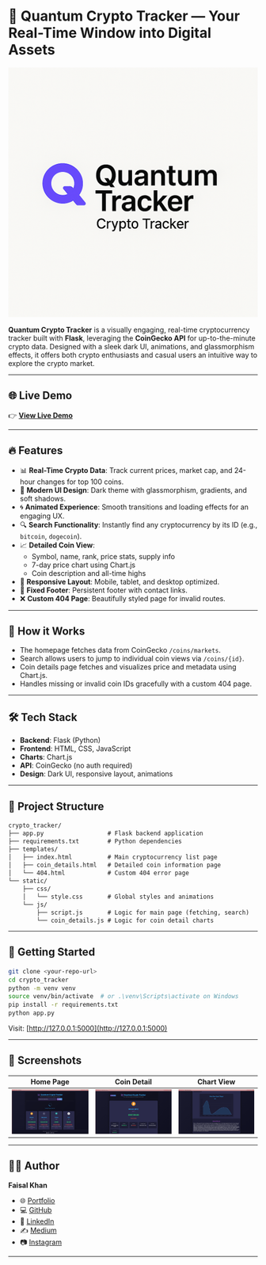 # 🚀 Quantum Crypto Tracker — Your Real-Time Window into Digital Assets

![Cover](./assets/cover_image.png)

**Quantum Crypto Tracker** is a visually engaging, real-time cryptocurrency tracker built with **Flask**, leveraging the **CoinGecko API** for up-to-the-minute crypto data. Designed with a sleek dark UI, animations, and glassmorphism effects, it offers both crypto enthusiasts and casual users an intuitive way to explore the crypto market.

---

## 🌐 Live Demo

👉 [**View Live Demo**](https://quantum-tracker-nine.vercel.app/)

---

## 🔥 Features

- 📊 **Real-Time Crypto Data**: Track current prices, market cap, and 24-hour changes for top 100 coins.
- 🎨 **Modern UI Design**: Dark theme with glassmorphism, gradients, and soft shadows.
- 🌀 **Animated Experience**: Smooth transitions and loading effects for an engaging UX.
- 🔍 **Search Functionality**: Instantly find any cryptocurrency by its ID (e.g., `bitcoin`, `dogecoin`).
- 📈 **Detailed Coin View**:
  - Symbol, name, rank, price stats, supply info
  - 7-day price chart using Chart.js
  - Coin description and all-time highs
- 📱 **Responsive Layout**: Mobile, tablet, and desktop optimized.
- 📌 **Fixed Footer**: Persistent footer with contact links.
- ❌ **Custom 404 Page**: Beautifully styled page for invalid routes.

---

## 🧠 How it Works

- The homepage fetches data from CoinGecko `/coins/markets`.
- Search allows users to jump to individual coin views via `/coins/{id}`.
- Coin details page fetches and visualizes price and metadata using Chart.js.
- Handles missing or invalid coin IDs gracefully with a custom 404 page.

---

## 🛠️ Tech Stack

- **Backend**: Flask (Python)
- **Frontend**: HTML, CSS, JavaScript
- **Charts**: Chart.js
- **API**: CoinGecko (no auth required)
- **Design**: Dark UI, responsive layout, animations

---

## 📁 Project Structure

```
crypto_tracker/
├── app.py                  # Flask backend application
├── requirements.txt        # Python dependencies
├── templates/
│   ├── index.html          # Main cryptocurrency list page
│   ├── coin_details.html   # Detailed coin information page
│   └── 404.html            # Custom 404 error page
└── static/
    ├── css/
    │   └── style.css       # Global styles and animations
    └── js/
        ├── script.js       # Logic for main page (fetching, search)
        └── coin_details.js # Logic for coin detail charts
```

---

## 🚀 Getting Started

```bash
git clone <your-repo-url>
cd crypto_tracker
python -m venv venv
source venv/bin/activate  # or .\venv\Scripts\activate on Windows
pip install -r requirements.txt
python app.py
```

Visit: [http://127.0.0.1:5000](http://127.0.0.1:5000)

---

## 📸 Screenshots

| Home Page | Coin Detail | Chart View |
|-----------|-------------|------------|
| ![Home](./assets/screenshot_1.png) | ![Detail](./assets/screenshot_2.png) | ![Chart](./assets/screenshot_3.png) |

---

## 🙋‍♂️ Author

**Faisal Khan**

- 🌐 [Portfolio](https://khanfaisal.netlify.app)
- 💻 [GitHub](https://github.com/khanfaisal79960)
- 🔗 [LinkedIn](https://www.linkedin.com/in/khanfaisal79960)
- ✍️ [Medium](https://medium.com/@khanfaisal79960)
- 📷 [Instagram](https://instagram.com/mr._perfect_1004)

---
